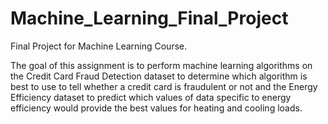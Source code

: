 # Machine_Learning_Final_Project

Final Project for Machine Learning Course.

The goal of this assignment is to perform machine learning algorithms on the Credit Card Fraud Detection dataset to determine which algorithm is best to use to
tell whether a credit card is fraudulent or not and the Energy Efficiency dataset to predict which values of data specific to energy efficiency would provide
the best values for heating and cooling loads.

